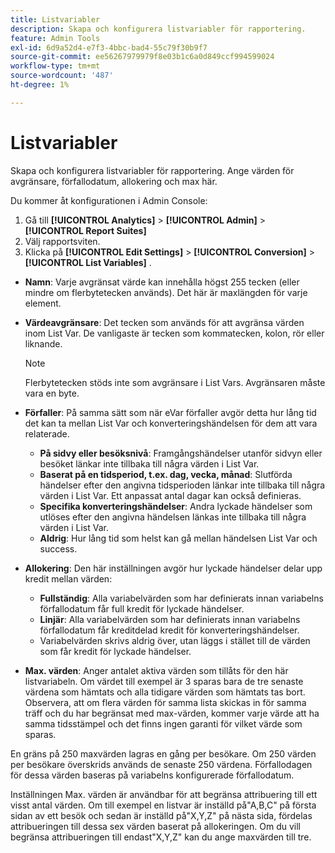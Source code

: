 ```yaml
---
title: Listvariabler
description: Skapa och konfigurera listvariabler för rapportering.
feature: Admin Tools
exl-id: 6d9a52d4-e7f3-4bbc-bad4-55c79f30b9f7
source-git-commit: ee56267979979f8e03b1c6a0d849ccf994599024
workflow-type: tm+mt
source-wordcount: '487'
ht-degree: 1%

---
```


# Listvariabler

Skapa och konfigurera listvariabler för rapportering. Ange värden för avgränsare, förfallodatum, allokering och max här.

Du kommer åt konfigurationen i Admin Console:

1. Gå till  **[!UICONTROL Analytics]** > **[!UICONTROL Admin]** > **[!UICONTROL Report Suites]**
2. Välj rapportsviten.
3. Klicka på  **[!UICONTROL Edit Settings]** > **[!UICONTROL Conversion]** > **[!UICONTROL List Variables]** .

* **Namn**: Varje avgränsat värde kan innehålla högst 255 tecken (eller mindre om flerbytetecken används). Det här är maxlängden för varje element.
* **Värdeavgränsare**: Det tecken som används för att avgränsa värden inom List Var. De vanligaste är tecken som kommatecken, kolon, rör eller liknande.

   >[!NOTE]
   >
   >Flerbytetecken stöds inte som avgränsare i List Vars. Avgränsaren måste vara en byte.

* **Förfaller**: På samma sätt som när eVar förfaller avgör detta hur lång tid det kan ta mellan List Var och konverteringshändelsen för dem att vara relaterade.
   * **På sidvy eller besöksnivå**: Framgångshändelser utanför sidvyn eller besöket länkar inte tillbaka till några värden i List Var.
   * **Baserat på en tidsperiod, t.ex. dag, vecka, månad**: Slutförda händelser efter den angivna tidsperioden länkar inte tillbaka till några värden i List Var. Ett anpassat antal dagar kan också definieras.
   * **Specifika konverteringshändelser**: Andra lyckade händelser som utlöses efter den angivna händelsen länkas inte tillbaka till några värden i List Var.
   * **Aldrig**: Hur lång tid som helst kan gå mellan händelsen List Var och success.

* **Allokering**: Den här inställningen avgör hur lyckade händelser delar upp kredit mellan värden:
   * **Fullständig**: Alla variabelvärden som har definierats innan variabelns förfallodatum får full kredit för lyckade händelser.
   * **Linjär**: Alla variabelvärden som har definierats innan variabelns förfallodatum får kreditdelad kredit för konverteringshändelser.
   * Variabelvärden skrivs aldrig över, utan läggs i stället till de värden som får kredit för lyckade händelser.

* **Max. värden**: Anger antalet aktiva värden som tillåts för den här listvariabeln. Om värdet till exempel är 3 sparas bara de tre senaste värdena som hämtats och alla tidigare värden som hämtats tas bort. Observera, att om flera värden för samma lista skickas in för samma träff och du har begränsat med max-värden, kommer varje värde att ha samma tidsstämpel och det finns ingen garanti för vilket värde som sparas.

En gräns på 250 maxvärden lagras en gång per besökare. Om 250 värden per besökare överskrids används de senaste 250 värdena. Förfallodagen för dessa värden baseras på variabelns konfigurerade förfallodatum.

Inställningen Max. värden är användbar för att begränsa attribuering till ett visst antal värden. Om till exempel en listvar är inställd på&quot;A,B,C&quot; på första sidan av ett besök och sedan är inställd på&quot;X,Y,Z&quot; på nästa sida, fördelas attribueringen till dessa sex värden baserat på allokeringen. Om du vill begränsa attribueringen till endast&quot;X,Y,Z&quot; kan du ange maxvärden till tre.

